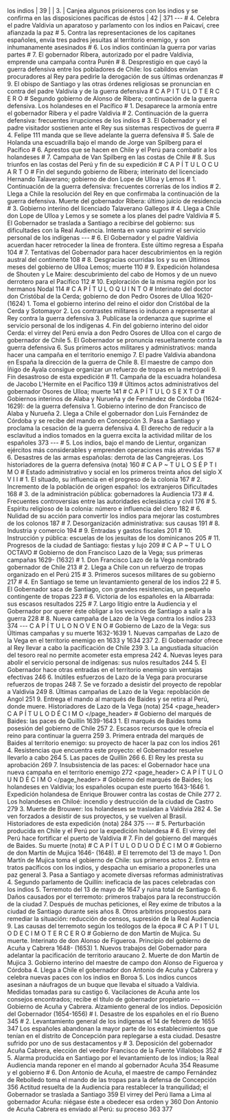 los indios | 39 | | 3. | Canjea algunos prisioneros con los indios y se confirma en las disposiciones pacíficas de éstos | 42 | 371 --- # 4. Celebra el padre Valdivia un aparatoso y parlamento con los indios en Paicaví, cree afianzada la paz # 5. Contra las representaciones de los capitanes españoles, envía tres padres jesuitas al territorio enemigo, y son inhumanamente asesinados # 6. Los indios continúan la guerra por varias partes # 7. El gobernador Ribera, autorizado por el padre Valdivia, emprende una campaña contra Purén # 8. Desprestigio en que cayó la guerra defensiva entre los pobladores de Chile: los cabildos envían procuradores al Rey para pedirle la derogación de sus últimas ordenanzas # 9. El obispo de Santiago y las otras órdenes religiosas se pronuncian en contra del padre Valdivia y de la guerra defensiva # C A P I T U L O T E R C E R O # Segundo gobierno de Alonso de Ribera; continuación de la guerra defensiva. Los holandeses en el Pacífico # 1. Desaparece la armonía entre el gobernador Ribera y el padre Valdivia # 2. Continuación de la guerra defensiva: frecuentes irrupciones de los indios # 3. El Gobernador y el padre visitador sostienen ante el Rey sus sistemas respectivos de guerra # 4. Felipe 111 manda que se lleve adelante la guerra defensiva # 5. Sale de Holanda una escuadrilla bajo el mando de Jorge van Spilberg para el Pacífico # 6. Aprestos que se hacen en Chile y el Perú para combatir a los holandeses # 7. Campaña de Van Spilberg en las costas de Chile # 8. Sus triunfos en las costas del Perú y fin de su expedición # C A P Í T U L O C U A R T O # Fin del segundo gobierno de Ribera; interinato del licenciado Hernando Talaverano; gobierno de don Lope de Ulloa y Lemos # 1. Continuación de la guerra defensiva: frecuentes correrías de los indios # 2. Llega a Chile la resolución del Rey en que confirmaba la continuación de la guerra defensiva. Muerte del gobernador Ribera: último juicio de residencia # 3. Gobierno interino del licenciado Talaverano Gallegos # 4. Llega a Chile don Lope de Ulloa y Lemos y se somete a los planes del padre Valdivia # 5. El Gobernador se traslada a Santiago a recibirse del gobierno: sus dificultades con la Real Audiencia. Intenta en vano suprimir el servicio personal de los indígenas --- # 6. El Gobernador y el padre Valdivia acuerdan hacer retroceder la línea de frontera. Este último regresa a España 104 # 7. Tentativas del Gobernador para hacer descubrimientos en la región austral del continente 108 # 8. Desgracias ocurridas los y su en Últimos meses del gobierno de Ulloa Lemos; muerte 110 # 9. Expedición holandesa de Shouten y Le Maire: descubrimiento del cabo de Homos y de un nuevo derrotero para el Pacífico 112 # 10. Exploración de la misma región por los hermanos Nodal 114 # C A P Í T U L O Q U I N T O # Interinato del doctor don Cristóbal de la Cerda; gobierno de don Pedro Osores de Ulloa 1620- (1624) 1. Toma el gobierno interino del reino el oidor don Cristóbal de la Cerda y Sotomayor 2. Los contrastes militares io inducen a representar al Rey contra la guerra defensiva 3. Publícase la ordenanza que suprime el servicio personal de los indígenas 4. Fin del gobierno interino del oidor Cerda: el virrey del Perú envía a don Pedro Osores de Ulloa con el cargo de gobernador de Chile 5. El Gobernador se pronuncia resueltamente contra la guerra defensiva 6. Sus primeros actos militares y administrativos: manda hacer una campaña en el territorio enemigo 7. El padre Valdivia abandona en España la dirección de la guerra de Chile 8. El maestre de campo don Íñigo de Ayala consigue organizar un refuerzo de tropas en la metrópoli 9. Fin desastroso de esta expedición # 11. Campaña de la escuadra holandesa de Jacobo L'Hermite en el Pacífico 139 # Últimos actos administrativos del gobernador Osores de Ulloa; muerte 141 # C A P Í T U L O S E X T O # Gobiernos interinos de Alaba y Nurueña y de Fernández de Córdoba (1624-1629): de la guerra defensiva 1. Gobierno interino de don Francisco de Alaba y Nurueña 2. Llega a Chile el gobernador don Luis Fernández de Córdoba y se recibe del mando en Concepción 3. Pasa a Santiago y proclama la cesación de la guerra defensiva 4. El derecho de reducir a la esclavitud a indios tomados en la guerra excita la actividad militar de los españoles 373 --- # 5. Los indios, bajo el mando de Lientur, organizan ejércitos más considerables y emprenden operaciones más atrevidas 157 # 6. Desastres de las armas españolas: derrota de las Cangrejeras. Los historiadores de la guerra defensiva (nota) 160 # C A P ~ T U L O S É P T I M O # Estado administrativo y social en los primeros treinta años del siglo X V I I # 1. El situado, su influencia en el progreso de la colonia 167 # 2. Incremento de la población de origen español: los extranjeros Dificultades 168 # 3. de la administración pública: gobernadores la Audiencia 173 # 4. Frecuentes controversias entre las autoridades eclesiástica y civil 176 # 5. Espíritu religioso de la colonia: número e influencia del clero 182 # 6. Nulidad de su acción para convertir los indios para mejorar las costumbres de los colonos 187 # 7. Desorganización administrativa: sus causas 191 # 8. Industria y comercio 194 # 9. Entradas y gastos fiscales 201 # 10. Instrucción y pública: escuelas de los jesuitas de los dominicanos 205 # 11. Progresos de la ciudad de Santiago: fiestas y lujo 209 # C A P ~ T U L O OCTAVO # Gobierno de don Francisco Lazo de la Vega; sus primeras campañas 1629- (1632) # 1. Don Francisco Lazo de la Vega nombrado gobernador de Chile 213 # 2. Llega a Chile con un refuerzo de tropas organizado en el Perú 215 # 3. Primeros sucesos militares de su gobierno 217 # 4. En Santiago se teme un levantamiento general de los indios 22 # 5. El Gobernador saca de Santiago, con grandes resistencias, un pequeño contingente de tropas 223 # 6. Victoria de los españoles en la Albarrada: sus escasos resultados 225 # 7. Largo litigio entre la Audiencia y el Gobernador por querer éste obligar a los vecinos de Santiago a salir a la guerra 228 # 8. Nueva campaña de Lazo de la Vega contra los indios 233 374 --- C A P Í T U L O N O V E N O # Gobierno de Lazo de la Vega: sus Últimas campañas y su muerte 1632-1639 1. Nuevas campañas de Lazo de la Vega en el territorio enemigo en 1633 y 1634 237 2. El Gobernador ofrece al Rey llevar a cabo la pacificación de Chile 239 3. La angustiada situación del tesoro real no permite acometer esta empresa 242 4. Nuevas leyes para abolir el servicio personal de indígenas: sus nulos resultados 244 5. El Gobernador hace otras entradas en el territorio enemigo sin ventajas efectivas 246 6. Inútiles esfuerzos de Lazo de la Vega para procurarse refuerzos de tropas 248 7. Se ve forzado a desistir del proyecto de repoblar a Valdivia 249 8. Últimas campañas de Lazo de la Vega: repoblación de Angol 251 9. Entrega el mando al marqués de Baides y se retira al Perú, donde muere. Historiadores de Lazo de la Vega (nota) 254 <page_header> C A P Í T U L O D É C I M O </page_header> # Gobierno del marqués de Baides: las paces de Quillín 1639-1643 1. El marqués de Baides toma posesión del gobierno de Chile 257 2. Escasos recursos que le ofrecía el reino para continuar la guerra 259 3. Primera entrada del marqués de Baides al territorio enemigo: su proyecto de hacer la paz con los indios 261 4. Resistencias que encuentra este proyecto: el Gobernador resuelve llevarlo a cabo 264 5. Las paces de Quillín 266 6. El Rey les presta su aprobación 269 7. Insubsistencia de las paces: el Gobernador hace una nueva campaña en el territorio enemigo 272 <page_header> C A P Í T U L O U N D É C I M O </page_header> # Gobierno del marqués de Baides; los holandeses en Valdivia; los españoles ocupan este puerto 1643-1646 1. Expedición holandesa de Enrique Brouwer contra las costas de Chile 277 2. Los holandeses en Chiloé: incendio y destrucción de la ciudad de Castro 279 3. Muerte de Brouwer: los holandeses se trasladan a Valdivia 282 4. Se ven forzados a desistir de sus proyectos, y se vuelven al Brasil. Historiadores de esta expedición (nota) 284 375 --- # 5. Perturbación producida en Chile y el Perú por la expedición holandesa # 6. El virrey del Perú hace fortificar el puerto de Valdivia # 7. Fin del gobierno del marqués de Baides. Su muerte (nota) # C A P Í T U L O D U O D É C I M O # Gobierno de don Martín de Mujica 1646- (1648). # El terremoto del 13 de mayo 1. Don Martín de Mujica toma el gobierno de Chile: sus primeros actos 2. Entra en tratos pacíficos con los indios, y despacha un emisario a proponerles una paz general 3. Pasa a Santiago y acomete diversas reformas administrativas 4. Segundo parlamento de Quillín: ineficacia de las paces celebradas con los indios 5. Terremoto del 13 de mayo de 1647 y ruina total de Santiago 6. Daños causados por el terremoto: primeros trabajos para la reconstrucción de la ciudad 7. Después de muchas peticiones, el Rey exime de tributos a la ciudad de Santiago durante seis años 8. Otros arbitrios propuestos para remediar la situación: reducción de censos, supresión de la Real Audiencia 9. Las causas del terremoto según los teólogos de la época # C A P I T U L O D E C I M O T E R C E R O # Gobierno de don Martín de Mujica. Su muerte. Interinato de don Alonso de Figueroa. Principio del gobierno de Acuña y Cabrera 1648- (1653) 1. Nuevos trabajos del Gobernador para adelantar la pacificación de territorio araucano 2. Muerte de don Martín de Mujica 3. Gobierno interino del maestre de campo don Alonso de Figueroa y Córdoba 4. Llega a Chile el gobernador don Antonio de Acuña y Cabrera y celebra nuevas paces con los indios en Boroa 5. Los indios cuncos asesinan a náufragos de un buque que llevaba el situado a Valdivia. Medidas tomadas para su castigo 6. Vacilaciones de Acuña ante los consejos encontrados; recibe el título de gobernador propietario --- Gobierno de Acuña y Cabrera. Alzamiento general de los indios. Deposición del Gobernador (1654-1656) # I. Desastre de los españoles en el río Bueno 345 # 2. Levantamiento general de los indígenas el 14 de febrero de 1655 347 Los españoles abandonan la mayor parte de los establecimientos que tenían en el distrito de Concepción para replegarse a esta ciudad. Desastre sufrido por uno de sus destacamentos y # 3. Deposición del gobernador Acuña Cabrera, elección del veedor Francisco de la Fuente Villalobos 352 # 5. Alarma producida en Santiago por el levantamiento de los indios; la Real Audiencia manda reponer en el mando al gobernador Acuña 354 Reasume y el gobierno # 6. Don Antonio de Acuña, el maestre de campo Fernández de Rebolledo toma el mando de las tropas para la defensa de Concepción 356 Actitud resuelta de la Audiencia para restablecer la tranquilidad; el Gobernador se traslada a Santiago 359 El virrey del Perú llama a Lima al gobernador Acuña: niégase éste a obedecer esa orden y 360 Don Antonio de Acuña Cabrera es enviado al Perú: su proceso 363 377